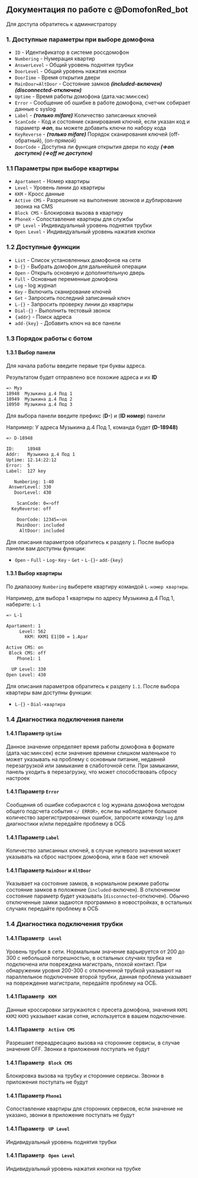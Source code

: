 ## Документация по работе с @DomofonRed_bot

Для доступа обратитесь к администратору

### 1. Доступные параметры при выборе домофона
- `ID` - Идентификатор в системе россдомофон
- `Numbering` - Нумерация квартир
- `AnswerLevel` - Общий уровень поднятия трубки
- `DoorLevel` - Общий уровень нажатия кнопки
- `DoorIime` - Время открытия двери
- `MainDoor=AltDoor` - Состояние замков ***(included-включен) (disconnected-отключен)***
- `Uptime` - Время работы домофона (дата.час:мин:сек)
- `Error` - Сообщение об ошибке в работе домофона, счетчик собирает данные с syslog
- `Label` - ***(только mifare)*** Количество записанных ключей
- `ScanCode` - Код и состояние сканирования ключей, если указан код и параметр ***=>on***, вы можете добавить ключи по набору кода
- `KeyReverse` - ***(только mifare)*** Порядок сканирования ключей (off-обратный), (on-прямой)
- `DoorCode` - Доступна ли функция открытия двери по коду ***(=>on доступен) (=>off не доступен)***
  
### 1.1 Параметры при выборе квартиры

- `Apartament` - Номер квартиры
- `Level` - Уровень линии до квартиры
- `KKM` - Кросс данные
- `Active CMS` - Разрешение на выполнение звонков и дублирование звонка на CMS
- `Block CMS` - Блокировка вызова в квартиру
- `PhoneX` - Сопоставление квартиры для службы
- `UP Level` - Индивидуальный уровень поднятия трубки
- `Open Level` - Индивидуальный уровень нажатия кнопки

### 1.2 Доступные функции

- `List` - Список установленных домофонов на сети
- `D-{}` - Выбрать домофон для дальнейшей операции
- `Open` - Открыть основную и дополнительную дверь
- `Full` - Основные переменные домофона
- `Log`  - log журнал
- `Key`  - Включить сканирование ключей
- `Get`  - Запросить последний записанный ключ 
- `L-{}` - Запросить проверку линии до квартиры
- `Dial-{}` - Выполнить тестовый звонок
- `{addr}` - Поиск адреса
- `add-{key}` - Добавить ключ на все панели

### 1.3 Порядок работы с ботом
#### 1.3.1 Выбор панели

Для начала работы введите первые три буквы адреса.

Результатом будет отправлено все похожие адреса и их **ID**

```sh
=> Муз
18948  Музыкина д.4 Под 1 
18949  Музыкина д.4 Под 2 
18950  Музыкина д.4 Под 3 

```

Для выбора панели введите префикс (**D-**) и (**ID номер**) панели 

Например: У адреса Музыкина д.4 Под 1, команда будет **(D-18948)**

```sh
=> D-18948

ID:     18948
Addr:   Музыкина д.4 Под 1
Uptime: 12.14:22:12
Error:  5
Label:  127 key

   Numbering: 1-40
 AnswerLevel: 330
   DoorLevel: 430

    ScanCode: 0=>off
  KeyReverse: off

    DoorCode: 12345=>on
    MainDoor: included
     AltDoor: included

```


Для описания параметров обратитесь к разделу ```1```.
После выбора панели вам доступны функции:
- `Open` - `Full` - `Log`- `Key` - `Get` - `L-{}`- `add-{key}`

#### 1.3.1 Выбор квартиры
По диапазону ```Numbering``` выберете квартиру командой `L-номер квартиры`.

Например, для выбора 1 квартиры по адресу Музыкина д.4 Под 1, наберите: `L-1`

```sh
=> L-1

Apartament: 1
     Level: 562
       KKM: KKM1 E1|D0 = 1.Apar 

Active CMS: on
 Block CMS: off
    Phone1: 1

  UP Level: 330
Open Level: 430

```
Для описания параметров обратитесь к разделу ```1.1```.
После выбора квартиры вам доступны функции:
- `L-{}` - `Dial-квартира` 

### 1.4 Диагностика подключения панели
#### 1.4.1 Параметр ```Uptime```

Данное значение определяет время работы домофона в формате (дата.час:мин:сек) если значение времени слишком маленькое то может указывать на проблему с основным питание, недавней перезагрузкой или замыкание в слаботочной сети. При замыкании, панель уходить в перезагрузку, что может способствовать сбросу настроек

#### 1.4.1 Параметр ```Error```

Сообщения об ошибке собираются с log журнала домофона методом общего подсчета события ```</ ERROR>```,
если вы наблюдаете большое количество зарегистрированных ошибок, запросите команду  ```log``` для диагностики и/или передайте проблему в ОСБ

#### 1.4.1 Параметр ```Label```

Количество записанных ключей, в случае нулевого значения может указывать на сброс настроек домофона, или в базе нет ключей 

#### 1.4.1 Параметр ```MainDoor``` и ```AltDoor```

Указывает на состояние замков, в нормальном режиме работы состояние замков в положение (```included```-включен).
В отключенном состояние параметр будет указывать (```disconnected```-отключен). Обычно отключенные замки задаются программно в новостройках, в остальных случаях передайте проблему в ОСБ

### 1.4 Диагностика подключения трубки
#### 1.4.1 Параметр ``` Level```
Уровень трубки в сети. Нормальным значение варьируется от 200 до 300 с небольшой погрешностью, в остальных случаях трубка не подключена или повреждена магистраль, плохой контакт. При обнаружении уровня 200-300 с отключенной трубкой указывают на параллельное подключение второй трубки,  данная проблема указывает на повреждение магистрали, передайте проблему на ОСБ. 

#### 1.4.1 Параметр ``` KKM```
Данные кроссировки загружаются с пресета домофона, значения ```KKM1``` ```KKM2``` ```KKM3``` указывает какая сотня, используется в вашем подключение. 
#### 1.4.1 Параметр ``` Active CMS```
Разрешает переадресацию вызова на сторонние сервисы, в случае значения OFF. Звонки в приложения поступать не будут
#### 1.4.1 Параметр ``` Block CMS```
Блокировка вызова на трубку и сторонние сервисы. Звонки в приложения поступать не будут
#### 1.4.1 Параметр ``` Phone1 ```
Сопоставление квартиры для сторонних сервисов, если значение не указано, звонки в приложение поступать не будут
#### 1.4.1 Параметр ``` UP Level```
Индивидуальный уровень поднятия трубки
#### 1.4.1 Параметр ``` Open Level```
Индивидуальный уровень нажатия кнопки на трубке

